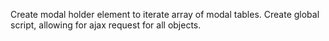 Create modal holder element to iterate array of modal tables.
Create global script, allowing for ajax request for all objects.